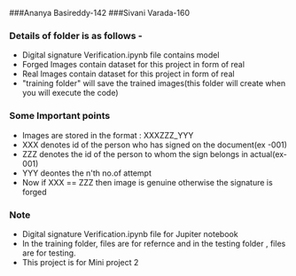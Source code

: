 ###Ananya Basireddy-142
###Sivani Varada-160
### Details of folder is as follows -
- Digital signature Verification.ipynb file contains model
- Forged Images contain dataset for this project in form of real 
- Real Images contain dataset for this project in form of real 
- "training folder" will save the trained images(this folder will create when you will execute the code)

### Some Important points
- Images are stored in the format : XXXZZZ_YYY
- XXX denotes id of the person who has signed on the document(ex -001)
- ZZZ denotes the id of the person to whom the sign belongs in actual(ex- 001)
- YYY deontes the n'th no.of attempt
- Now if XXX == ZZZ then image is genuine otherwise the signature is forged


### Note
- Digital signature Verification.ipynb file for Jupiter notebook
- In the training folder, files are for refernce and in the testing folder , files are for testing.
- This project is for Mini project 2
